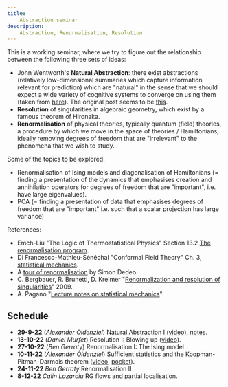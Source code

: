 ```yaml
---
title:
    Abstraction seminar
description:
    Abstraction, Renormalisation, Resolution
---
```


This is a working seminar, where we try to figure out the relationship between the following three sets of ideas:

* John Wentworth's **Natural Abstraction**: there exist abstractions (relatively low-dimensional summaries which capture information relevant for prediction) which are "natural" in the sense that we should expect a wide variety of cognitive systems to converge on using them (taken from [here](https://www.lesswrong.com/posts/Fut8dtFsBYRz8atFF/the-natural-abstraction-hypothesis-implications-and-evidence)). The original post seems to be [this](https://www.lesswrong.com/posts/Nwgdq6kHke5LY692J/alignment-by-default#Unsupervised__Natural_Abstractions).
* **Resolution** of singularities in algebraic geometry, which exist by a famous theorem of Hironaka.
* **Renormalisation** of physical theories, typically quantum (field) theories, a procedure by which we move in the space of theories / Hamiltonians, ideally removing degrees of freedom that are "irrelevant" to the phenomena that we wish to study.

Some of the topics to be explored:

* Renormalisation of Ising models and diagonalisation of Hamiltonians (= finding a presentation of the dynamics that emphasises creation and annihilation operators for degrees of freedom that are "important", i.e. have large eigenvalues).
* PCA (= finding a presentation of data that emphasises degrees of freedom that are "important" i.e. such that a scalar projection has large variance) 

References:

* Emch-Liu "The Logic of Thermostatistical Physics" Section 13.2 [The renormalisation program](http://www.therisingsea.org/notes/renorm.pdf).
* Di Francesco-Mathieu-Sénéchal "Conformal Field Theory" Ch. 3, [statistical mechanics](http://www.therisingsea.org/notes/CFT-ch3.pdf).
* A [tour of renormalisation](https://www.complexityexplorer.org/courses/67-introduction-to-renormalization) by Simon Dedeo.
* C. Bergbauer, R. Brunetti, D. Kreimer "[Renormalization and resolution of singularities](https://arxiv.org/abs/0908.0633)" 2009.
* A. Pagano "[Lecture notes on statistical mechanics](https://github.com/AlicePagano/Lecture-Notes-of-Statistical-Mechanics)".

## Schedule

* **29-9-22** (*Alexander Oldenziel*) Natural Abstraction I ([video](https://youtu.be/rll6LzXztDM)), [notes](https://drive.google.com/file/d/1mhqpeE7xmKP2BmcvZoU6PU6nrhogSrZm/view).
* **13-10-22** (*Daniel Murfet*) Resolution I: Blowing up ([video](https://youtu.be/CWNaKMP8Teo)).
* **27-10-22** (*Ben Gerraty*) Renormalisation I: The Ising model
* **10-11-22** (*Alexander Oldenziel*) Sufficient statistics and the Koopman-Pitman-Darmois theorem ([video](https://youtu.be/4hwdJuzlSqQ), [pocket](https://www.roblox.com/games/start?placeId=8165217582&launchData=pocket:Symbolic%20Wilds%2014)).
* **24-11-22** *Ben Gerraty* Renormalisation II
* **8-12-22** *Calin Lazaroiu* RG flows and partial localisation.
